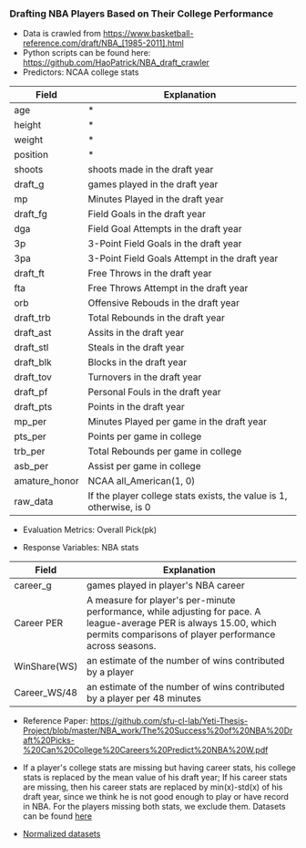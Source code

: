 ### Drafting NBA Players Based on Their College Performance

+ Data is crawled from https://www.basketball-reference.com/draft/NBA_[1985-2011].html
+ Python scripts can be found here: https://github.com/HaoPatrick/NBA_draft_crawler
+ Predictors: NCAA college stats

Field | Explanation|
--------- | ----------- |
age | * |
height | * |
weight | * |
position| * |
shoots | shoots made in the draft year |
draft_g | games played in the draft year|
mp | Minutes Played in the draft year|
draft_fg | Field Goals in the draft year|
dga | Field Goal Attempts in the draft year|
3p | 3-Point Field Goals in the draft year|
3pa | 3-Point Field Goals Attempt in the draft year|
draft_ft | Free Throws in the draft year|
fta |Free Throws Attempt in the draft year|
orb | Offensive Rebouds in the draft year|
draft_trb | Total Rebounds in the draft year|
draft_ast | Assits in the draft year|
draft_stl | Steals in the draft year|
draft_blk | Blocks in the draft year|
draft_tov | Turnovers in the draft year|
draft_pf | Personal Fouls in the draft year|
draft_pts | Points in the draft year|
mp_per | Minutes Played per game in the draft year|
pts_per |Points per game in college|
trb_per | Total Rebounds per game in college|
asb_per | Assist per game in college|
amature_honor | NCAA all_American(1, 0)|
raw_data | If the player college stats exists, the value is 1, otherwise, is 0 |

+ Evaluation Metrics: Overall Pick(pk)

+ Response Variables: NBA stats

Field | Explanation|
--------- | ----------- |
career_g | games played in player's NBA career|
Career PER | A measure for player's per-minute performance, while adjusting for pace. A league-average PER is always 15.00, which permits comparisons of player performance across seasons.|
WinShare(WS) |  an estimate of the number of wins contributed by a player|
Career_WS/48 | an estimate of the number of wins contributed by a player per 48 minutes |


+ Reference Paper: https://github.com/sfu-cl-lab/Yeti-Thesis-Project/blob/master/NBA_work/The%20Success%20of%20NBA%20Draft%20Picks-%20Can%20College%20Careers%20Predict%20NBA%20W.pdf

+ If a player's college stats are missing but having career stats, his college stats is replaced by the mean value of his draft year; If his career stats are missing, then his career stats are replaced by min(x)-std(x) of his draft year, since we think he is not good enough to play or have record in NBA. For the players missing both stats, we exclude them. Datasets can be found [here](https://github.com/sfu-cl-lab/Yeti-Thesis-Project/blob/master/NBA_work/joined_drafted_all_players_original.csv) 

+ [Normalized datasets](https://github.com/sfu-cl-lab/Yeti-Thesis-Project/blob/master/NBA_work/NBA_all_datasets_norm.csv)

















